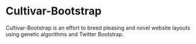 # Cultivar-Bootstrap

Cultivar-Bootstrap is an effort to breed pleasing and novel website layouts using genetic algorithms and Twitter Bootstrap.